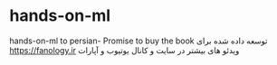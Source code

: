 # hands-on-ml
hands-on-ml to persian-
Promise to buy the book
توسعه داده شده برای https://fanology.ir
ویدئو های بیشتر در سایت و کانال یوتیوب و آپارات 
